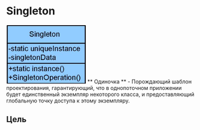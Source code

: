 # Singleton
![Image alt](https://github.com/sergeybushuev/Singleton/raw/master/UML.png)
** Одиночка ** - Порождающий шаблон проектирования, гарантирующий, что в однопоточном приложении будет единственный экземпляр некоторого класса, и предоставляющий глобальную точку доступа к этому экземпляру.
## Цель
